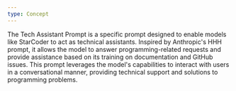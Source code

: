 ```yaml
---
type: Concept
---
```


The Tech Assistant Prompt is a specific prompt designed to enable models like StarCoder to act as technical assistants. Inspired by Anthropic's HHH prompt, it allows the model to answer programming-related requests and provide assistance based on its training on documentation and GitHub issues. This prompt leverages the model's capabilities to interact with users in a conversational manner, providing technical support and solutions to programming problems.